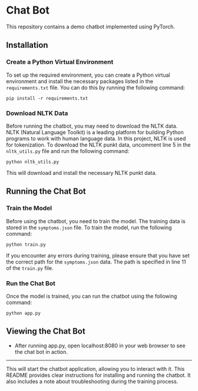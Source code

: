# Chat Bot

This repository contains a demo chatbot implemented using PyTorch.

## Installation

### Create a Python Virtual Environment

To set up the required environment, you can create a Python virtual environment and install the necessary packages listed in the `requirements.txt` file. You can do this by running the following command:

```console
pip install -r requirements.txt
```

### Download NLTK Data

Before running the chatbot, you may need to download the NLTK data. NLTK (Natural Language Toolkit) is a leading platform for building Python programs to work with human language data. In this project, NLTK is used for tokenization. To download the NLTK punkt data, uncomment line 5 in the `nltk_utils.py` file and run the following command:

```console
python nltk_utils.py
```

This will download and install the necessary NLTK punkt data.

## Running the Chat Bot

### Train the Model

Before using the chatbot, you need to train the model. The training data is stored in the `symptoms.json` file. To train the model, run the following command:

```console
python train.py
```

If you encounter any errors during training, please ensure that you have set the correct path for the `symptoms.json` data. The path is specified in line 11 of the `train.py` file.

### Run the Chat Bot

Once the model is trained, you can run the chatbot using the following command:

```console
python app.py
```
## Viewing the Chat Bot
- After running app.py, open localhost:8080 in your web browser to see the chat bot in action.
***
This will start the chatbot application, allowing you to interact with it.
This README provides clear instructions for installing and running the chatbot. It also includes a note about troubleshooting during the training process.

